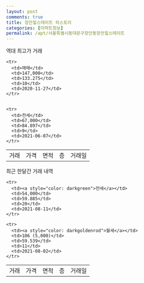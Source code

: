 ```yaml
---
layout: post
comments: true
title: 장안힐스테이트 히스토리
categories: [아파트정보]
permalink: /apt/서울특별시동대문구장안동장안힐스테이트
---
```


역대 최고가 거래
<table class="sortable">
    <tr>
      <td>거래</td>
      <td>가격</td>
      <td>면적</td>
      <td>층</td>
      <td>거래일</td>
    </tr>
    
    <tr>
      <td>매매</td>
      <td>147,000</td>
      <td>133.275</td>
      <td>18</td>
      <td>2020-11-27</td>
    </tr>
        
    
    <tr>
      <td>전세</td>
      <td>67,000</td>
      <td>84.897</td>
      <td>9</td>
      <td>2021-06-07</td>
    </tr>
        
    
</table>

최근 한달간 거래 내역

<font size='small'>
<table class="sortable">
    <tr>
      <td>거래</td>
      <td>가격</td>
      <td>면적</td>
      <td>층</td>
      <td>거래일</td>
    </tr>

    <tr>
      <td><a style="color: darkgreen">전세</a></td>
      <td>54,000</td>
      <td>59.885</td>
      <td>20</td>
      <td>2021-08-11</td>
    </tr>
      
    <tr>
      <td><a style="color: darkgoldenrod">월세</a></td>
      <td>106 (5,000)</td>
      <td>59.539</td>
      <td>11</td>
      <td>2021-08-02</td>
    </tr>
      
</table>
</font>

